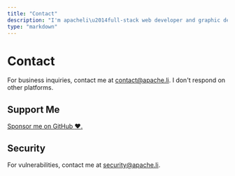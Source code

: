 ```yaml
---
title: "Contact"
description: "I'm apacheli\u2014full-stack web developer and graphic designer."
type: "markdown"
---
```


# Contact

For business inquiries, contact me at contact@apache.li. I don't respond on other platforms.

## Support Me

[Sponsor me on GitHub :heart:.](https://github.com/sponsors/apacheli)

## Security

For vulnerabilities, contact me at security@apache.li.
